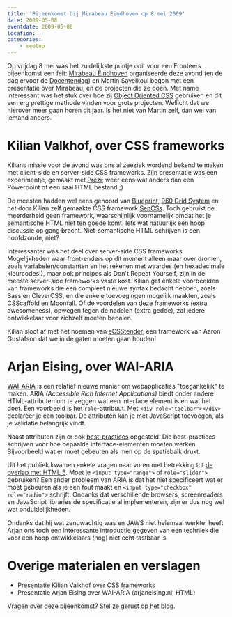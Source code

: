 ```yaml
---
title: 'Bijeenkomst bij Mirabeau Eindhoven op 8 mei 2009'
date: 2009-05-08
eventdate: 2009-05-08
location:
categories:
    - meetup
---
```


Op vrijdag 8 mei was het zuidelijkste puntje ooit voor een Fronteers bijeenkomst een feit: [Mirabeau Eindhoven](http://www.mirabeau.nl/) organiseerde deze avond (en de dag ervoor de [Docentendag](/docentendag)) en Martin Savelkoul begon met een presentatie over Mirabeau, en de projecten die ze doen. Met name interessant was het stuk over hoe zij [Object Oriented CSS](http://wiki.github.com/stubbornella/oocss) gebruiken en dit een erg prettige methode vinden voor grote projecten. Wellicht dat we hierover meer gaan horen dit jaar. Is het niet van Martin zelf, dan wel van iemand anders.

# Kilian Valkhof, over CSS frameworks

Kilians missie voor de avond was ons al zeeziek wordend bekend te maken met client-side en server-side CSS frameworks. Zijn presentatie was een experimentje, gemaakt met [Prezi](http://prezi.com/); weer eens wat anders dan een Powerpoint of een saai HTML bestand ;)

De meesten hadden wel eens gehoord van [Blueprint](http://www.blueprintcss.org/), [960 Grid System](http://960.gs/) en het door Kilian zelf gemaakte CSS framework [SenCSs](http://sencss.kilianvalkhof.com/ 'SenCSs - the sensible standards CSS framework'). Toch gebruikt de meerderheid geen framework, waarschijnlijk voornamelijk omdat het je semantische HTML niet ten goede komt. Iets wat natuurlijk een hoop discussie op gang bracht. Niet-semantische HTML schrijven is een hoofdzonde, niet?

Interessanter was het deel over server-side CSS frameworks. Mogelijkheden waar front-enders op dit moment alleen maar over dromen, zoals variabelen/constanten en het rekenen met waardes (en hexadecimale kleurcodes!), maar ook principes als Don't Repeat Yourself, zijn in de meeste server-side frameworks vaste kost. Kilian gaf enkele voorbeelden van frameworks die een compleet nieuwe syntax bedacht hebben, zoals Sass en CleverCSS, en die enkele toevoegingen mogelijk maakten, zoals CSScaffold en Moonfall. Of de voordelen van deze frameworks (extra awesomeness), opwegen tegen de nadelen (extra gedoe), zal iedere ontwikkelaar voor zichzelf moeten bepalen.

Kilian sloot af met het noemen van [eCSStender](http://ecsstender.org/), een framework van Aaron Gustafson dat we in de gaten moeten gaan houden!

# Arjan Eising, over WAI-ARIA

[WAI-ARIA](http://www.w3.org/WAI/intro/aria.php) is een relatief nieuwe manier om webapplicaties "toegankelijk" te maken. ARIA _(Accessible Rich Internet Applications)_ biedt onder andere HTML-attributen om te zeggen wat een interface element is en wat het doet. Een voorbeeld is het `role`-attribuut. Met `<div role="toolbar"></div>` declareer je een toolbar. De attributen kan je met JavaScript toevoegen, als je validatie belangrijk vindt.

Naast attributen zijn er ook [best-practices](http://www.w3.org/TR/wai-aria-practices/ 'WAI-ARIA Best Practices') opgesteld. Die best-practices schrijven voor hoe bepaalde interface-elementen moeten werken. Bijvoorbeeld wat er moet gebeuren als men op de spatiebalk drukt.

Uit het publiek kwamen enkele vragen naar voren met betrekking tot [de overlap met HTML 5](http://hsivonen.iki.fi/html5-roles/ 'Built-in Accessibility Roles in HTML5'). Moet je `<input type="range">` of `role="slider">` gebruiken? Een ander probleem van ARIA is dat het niet specificeert wat er moet gebeuren als je een fout maakt en `<input type="checkbox" role="radio">` schrijft. Ondanks dat verschillende browsers, screenreaders en JavaScript libraries de specificatie al implementeren, zijn er dus nog wel wat onduidelijkheden.

Ondanks dat hij wat zenuwachtig was en JAWS niet helemaal werkte, heeft Arjan ons toch een interessante introductie gegeven van een techniek die voor een hoop ontwikkelaars (nog) niet echt tastbaar is.

# Overige materialen en verslagen

-   Presentatie Kilian Valkhof over CSS frameworks
-   Presentatie Arjan Eising over WAI-ARIA (arjaneising.nl, HTML)

Vragen over deze bijeenkomst? Stel ze gerust op [het blog](/blog/2009/04/bijeenkomst-mei#reageer).
